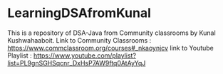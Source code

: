 # LearningDSAfromKunal
This is a repository of DSA-Java from Community classrooms by Kunal Kushwahaaboit.
Link to Community Classrooms : https://www.commclassroom.org/courses#_nkaoynjcv
link to Youtube Playlist : https://www.youtube.com/playlist?list=PL9gnSGHSqcnr_DxHsP7AW9ftq0AtAyYqJ
